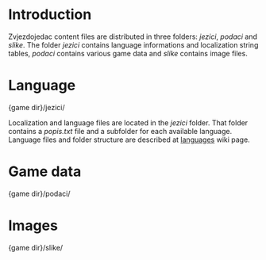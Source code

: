 # Introduction #

Zvjezdojedac content files are distributed in three folders: _jezici_, _podaci_ and _slike_. The folder _jezici_ contains language informations and localization string tables, _podaci_ contains various game data and _slike_ contains image files.


# Language #

{game dir}/jezici/

Localization and language files are located in the _jezici_ folder. That folder contains a _popis.txt_ file and a subfolder for each available
language. Language files and folder structure are described at [languages](Languages.md) wiki page.

# Game data #

{game dir}/podaci/

# Images #

{game dir}/slike/